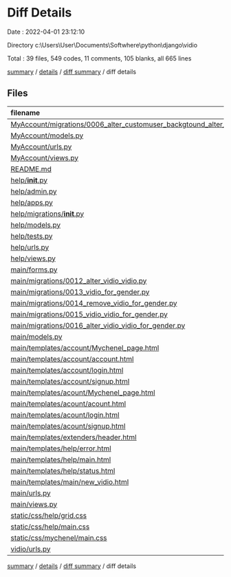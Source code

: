 # Diff Details

Date : 2022-04-01 23:12:10

Directory c:\Users\User\Documents\Softwhere\python\django\vidio

Total : 39 files,  549 codes, 11 comments, 105 blanks, all 665 lines

[summary](results.md) / [details](details.md) / [diff summary](diff.md) / diff details

## Files
| filename | language | code | comment | blank | total |
| :--- | :--- | ---: | ---: | ---: | ---: |
| [MyAccount/migrations/0006_alter_customuser_backgtound_alter_customuser_icon.py](/MyAccount/migrations/0006_alter_customuser_backgtound_alter_customuser_icon.py) | Python | 17 | 1 | 6 | 24 |
| [MyAccount/models.py](/MyAccount/models.py) | Python | 1 | 0 | 0 | 1 |
| [MyAccount/urls.py](/MyAccount/urls.py) | Python | 1 | 0 | 0 | 1 |
| [MyAccount/views.py](/MyAccount/views.py) | Python | 11 | 0 | 3 | 14 |
| [README.md](/README.md) | Markdown | -1 | 0 | 0 | -1 |
| [help/__init__.py](/help/__init__.py) | Python | 0 | 0 | 1 | 1 |
| [help/admin.py](/help/admin.py) | Python | 1 | 1 | 2 | 4 |
| [help/apps.py](/help/apps.py) | Python | 4 | 0 | 3 | 7 |
| [help/migrations/__init__.py](/help/migrations/__init__.py) | Python | 0 | 0 | 1 | 1 |
| [help/models.py](/help/models.py) | Python | 1 | 1 | 2 | 4 |
| [help/tests.py](/help/tests.py) | Python | 1 | 1 | 2 | 4 |
| [help/urls.py](/help/urls.py) | Python | 7 | 0 | 2 | 9 |
| [help/views.py](/help/views.py) | Python | 13 | 1 | 3 | 17 |
| [main/forms.py](/main/forms.py) | Python | 8 | 0 | 3 | 11 |
| [main/migrations/0012_alter_vidio_vidio.py](/main/migrations/0012_alter_vidio_vidio.py) | Python | 13 | 1 | 6 | 20 |
| [main/migrations/0013_vidio_for_gender.py](/main/migrations/0013_vidio_for_gender.py) | Python | 12 | 1 | 6 | 19 |
| [main/migrations/0014_remove_vidio_for_gender.py](/main/migrations/0014_remove_vidio_for_gender.py) | Python | 11 | 1 | 6 | 18 |
| [main/migrations/0015_vidio_vidio_for_gender.py](/main/migrations/0015_vidio_vidio_for_gender.py) | Python | 12 | 1 | 6 | 19 |
| [main/migrations/0016_alter_vidio_vidio_for_gender.py](/main/migrations/0016_alter_vidio_vidio_for_gender.py) | Python | 12 | 1 | 6 | 19 |
| [main/models.py](/main/models.py) | Python | 14 | 0 | 1 | 15 |
| [main/templates/account/Mychenel_page.html](/main/templates/account/Mychenel_page.html) | HTML | 18 | 0 | 5 | 23 |
| [main/templates/account/account.html](/main/templates/account/account.html) | HTML | 28 | 0 | 5 | 33 |
| [main/templates/account/login.html](/main/templates/account/login.html) | HTML | 116 | 0 | 16 | 132 |
| [main/templates/account/signup.html](/main/templates/account/signup.html) | HTML | 172 | 0 | 15 | 187 |
| [main/templates/acount/Mychenel_page.html](/main/templates/acount/Mychenel_page.html) | HTML | -18 | 0 | -5 | -23 |
| [main/templates/acount/acount.html](/main/templates/acount/acount.html) | HTML | -28 | 0 | -5 | -33 |
| [main/templates/acount/login.html](/main/templates/acount/login.html) | HTML | -116 | 0 | -16 | -132 |
| [main/templates/acount/signup.html](/main/templates/acount/signup.html) | HTML | -165 | 0 | -12 | -177 |
| [main/templates/extenders/header.html](/main/templates/extenders/header.html) | HTML | 30 | 1 | 3 | 34 |
| [main/templates/help/error.html](/main/templates/help/error.html) | HTML | 29 | 0 | 4 | 33 |
| [main/templates/help/main.html](/main/templates/help/main.html) | HTML | 130 | 0 | 6 | 136 |
| [main/templates/help/status.html](/main/templates/help/status.html) | HTML | 18 | 0 | 5 | 23 |
| [main/templates/main/new_vidio.html](/main/templates/main/new_vidio.html) | HTML | 66 | 0 | 4 | 70 |
| [main/urls.py](/main/urls.py) | Python | 1 | 0 | 0 | 1 |
| [main/views.py](/main/views.py) | Python | 54 | 0 | 7 | 61 |
| [static/css/help/grid.css](/static/css/help/grid.css) | CSS | 0 | 0 | 1 | 1 |
| [static/css/help/main.css](/static/css/help/main.css) | CSS | 77 | 0 | 13 | 90 |
| [static/css/mychenel/main.css](/static/css/mychenel/main.css) | CSS | -2 | 0 | 0 | -2 |
| [vidio/urls.py](/vidio/urls.py) | Python | 1 | 0 | 0 | 1 |

[summary](results.md) / [details](details.md) / [diff summary](diff.md) / diff details